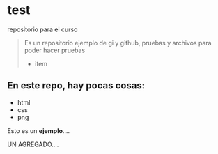 # test 
repositorio para el curso
>Es un repositorio ejemplo de gi y github, pruebas y archivos para poder hacer pruebas
> - item

## En este repo, hay pocas cosas:
* html
* css
* png

Esto es un **ejemplo**....

UN AGREGADO....

